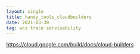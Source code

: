 ```yaml
---
layout: single
title: handy_tools_cloudbuilders
date: 2021-03-30
tag: wcs trace servisability 
---
```

https://cloud.google.com/build/docs/cloud-builders
